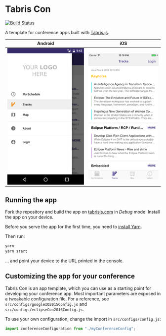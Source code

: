 # Tabris Con
[![Build Status](https://travis-ci.org/eclipsesource/tabris-con.svg?branch=master)](https://travis-ci.org/eclipsesource/tabris-con)

A template for conference apps built with [Tabris.js](http://tabrisjs.com).

| Android | iOS |
|---|---|
|![Drawer](./screenshots/android.png)|![My Schedule](./screenshots/ios.png)|

## Running the app
Fork the repository and build the app on [tabrisjs.com](http://tabrisjs.com) in _Debug_ mode. Install the app on your device.

Before you serve the app for the first time, you need to [install Yarn](https://yarnpkg.com/en/docs/install).

Then run:

```js
yarn
yarn start
```
... and point your device to the URL printed in the console.

## Customizing the app for your conference
Tabris Con is an app template, which you can use as a starting point for developing your conference app. Most important parameters are exposed in a tweakable configuration file. For a reference, see `src/configs/googleIO2015Config.js` and `src/configs/eclipseCon2016Config.js`.

To use your own configuration, change the import in `src/configs/config.js`:

```js
import conferenceConfiguration from "./myConferenceConfig";
```
